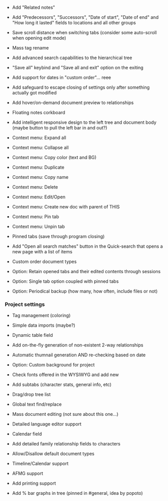 - Add "Related notes"
- Add "Predecessors", "Successors", "Date of start", "Date of end" and "How long it lasted" fields to locations and all other groups
- Save scroll distance when switching tabs (consider some auto-scroll when opening edit mode)
- Mass tag rename
- Add advanced search capabilities to the hierarchical tree
- "Save all" keybind and "Save all and exit" option on the exiting
- Add support for dates in "custom order"... reee
- Add safeguard to escape closing of settings only after something actually got modified
- Add hover/on-demand document preview to relationships
- Floating notes corkboard

- Add intelligent responsive design to the left tree and document body (maybe button to pull the left bar in and out?)
- Context menu: Expand all
- Context menu: Collapse all
- Context menu: Copy color (text and BG)
- Context menu: Duplicate
- Context menu: Copy name
- Context menu: Delete
- Context menu: Edit/Open
- Context menu: Create new doc with parent of THIS
- Context menu: Pin tab
- Context menu: Unpin tab

- Pinned tabs (save through program closing)

- Add "Open all search matches" button in the Quick-search that opens a new page with a list of items
- Custom order document types
- Option: Retain opened tabs and their edited contents through sessions
- Option: Single tab option coupled with pinned tabs
- Option: Periodical backup (how many, how often, include files or not)

### Project settings

- Tag management (coloring)

- Simple data imports (maybe?)

- Dynamic table field

- Add on-the-fly generation of non-existent 2-way relationships

- Automatic thumnail generation AND re-checking based on date

- Option: Custom background for project
- Check fonts offered in the WYSIWYG and add new
- Add subtabs (character stats, general info, etc)
- Drag/drop tree list
- Global text find/replace
- Mass document editing (not sure about this one...)

- Detailed language editor support
- Calendar field
- Add detailed family relationship fields to characters
- Allow/Disallow default document types
- Timeline/Calendar support
- AFMG support
- Add printing support
- Add % bar graphs in tree (pinned in #general, idea by popoto)
